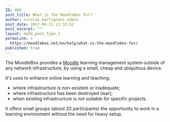 ```yaml
---
ID: 468
post_title: What is the MoodleBox for?
author: nicolas.martignoni.admin
post_date: 2017-04-21 11:33:52
post_excerpt: ""
layout: epkb_post_type_1
permalink: >
  https://moodlebox.net/en/help/what-is-the-moodlebox-for/
published: true
---
```

The MoodleBox provides a <a href="https://moodle.org/" target="_blank" rel="noopener noreferrer">Moodle</a> learning management system outside of any network infrastructure, by using a small, cheap and ubiquitous device.

It's uses to enhance online learning and teaching:
<ul>
 	<li>where infrastructure is non-existent or inadequate;</li>
 	<li>where infrastructure has been destroyed (war);</li>
 	<li>when existing infrastructure is not suitable for specific projects.</li>
</ul>
It offers small groups (about 20 participants) the opportunity to work in a learning environment without the need for heavy setup.